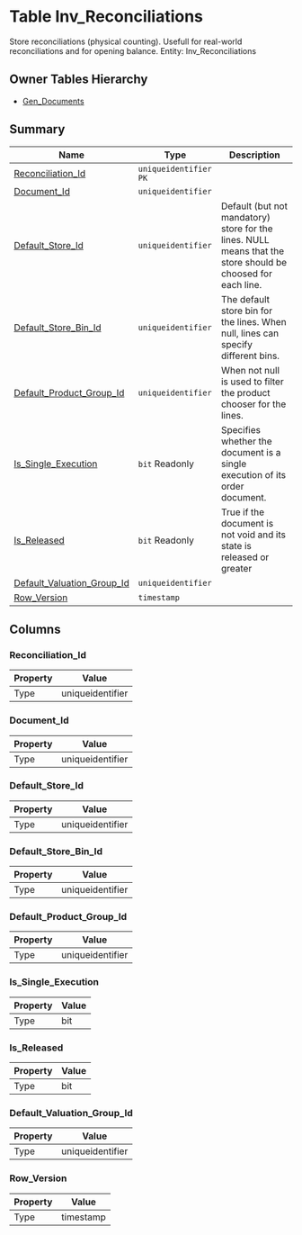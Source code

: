 # Table Inv_Reconciliations

Store reconciliations (physical counting). Usefull for real-world reconciliations and for opening balance. Entity: Inv_Reconciliations

## Owner Tables Hierarchy

* [Gen_Documents](Gen_Documents.md)

## Summary

| Name | Type | Description |
| - | - | --- |
|[Reconciliation_Id](#reconciliation_id)|`uniqueidentifier` `PK`||
|[Document_Id](#document_id)|`uniqueidentifier` ||
|[Default_Store_Id](#default_store_id)|`uniqueidentifier` |Default (but not mandatory) store for the lines. NULL means that the store should be choosed for each line.|
|[Default_Store_Bin_Id](#default_store_bin_id)|`uniqueidentifier` |The default store bin for the lines. When null, lines can specify different bins.|
|[Default_Product_Group_Id](#default_product_group_id)|`uniqueidentifier` |When not null is used to filter the product chooser for the lines.|
|[Is_Single_Execution](#is_single_execution)|`bit` Readonly|Specifies whether the document is a single execution of its order document.|
|[Is_Released](#is_released)|`bit` Readonly|True if the document is not void and its state is released or greater|
|[Default_Valuation_Group_Id](#default_valuation_group_id)|`uniqueidentifier` ||
|[Row_Version](#row_version)|`timestamp` ||

## Columns

### Reconciliation_Id

| Property | Value |
| - | - |
|Type|uniqueidentifier|

### Document_Id

| Property | Value |
| - | - |
|Type|uniqueidentifier|

### Default_Store_Id

| Property | Value |
| - | - |
|Type|uniqueidentifier|

### Default_Store_Bin_Id

| Property | Value |
| - | - |
|Type|uniqueidentifier|

### Default_Product_Group_Id

| Property | Value |
| - | - |
|Type|uniqueidentifier|

### Is_Single_Execution

| Property | Value |
| - | - |
|Type|bit|

### Is_Released

| Property | Value |
| - | - |
|Type|bit|

### Default_Valuation_Group_Id

| Property | Value |
| - | - |
|Type|uniqueidentifier|

### Row_Version

| Property | Value |
| - | - |
|Type|timestamp|


